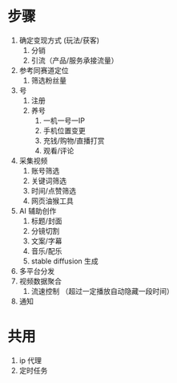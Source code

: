# 步骤

1. 确定变现方式 (玩法/获客)
   1. 分销
   2. 引流（产品/服务承接流量）
2. 参考同赛道定位
   1. 筛选粉丝量
3. 号
   1. 注册
   2. 养号
      1. 一机一号一IP
      2. 手机位置变更
      3. 充钱/购物/直播打赏
      4. 观看/评论
4. 采集视频
   1. 账号筛选
   2. 关键词筛选
   3. 时间/点赞筛选
   4. 网页油猴工具
5. AI 辅助创作
   1. 标题/封面
   2. 分镜切割
   3. 文案/字幕
   4. 音乐/配乐
   5. stable diffusion 生成
6. 多平台分发
7. 视频数据聚合
   1. 流速控制 （超过一定播放自动隐藏一段时间）
8. 通知


# 共用

1. ip 代理
2. 定时任务